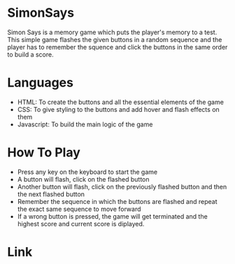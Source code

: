 # SimonSays
Simon Says is a memory game which puts the player's memory to a test. This simple game flashes the given buttons in a random sequence and the player has to remember the squence and click the buttons in the same order to build a score.

# Languages 
- HTML: To create the buttons and all the essential elements of the game
- CSS: To give styling to the buttons and add hover and flash effects on them
- Javascript: To build the main logic  of the game

# How To Play
- Press any key on the keyboard to start the game
- A button will flash, click on the flashed button
- Another button will flash, click on the previously flashed button and then the next flashed button
- Remember the sequence in which the buttons are flashed and repeat the exact same sequence to move forward
- If a wrong button is pressed, the game will get terminated and the highest score and current score is diplayed.

# Link
